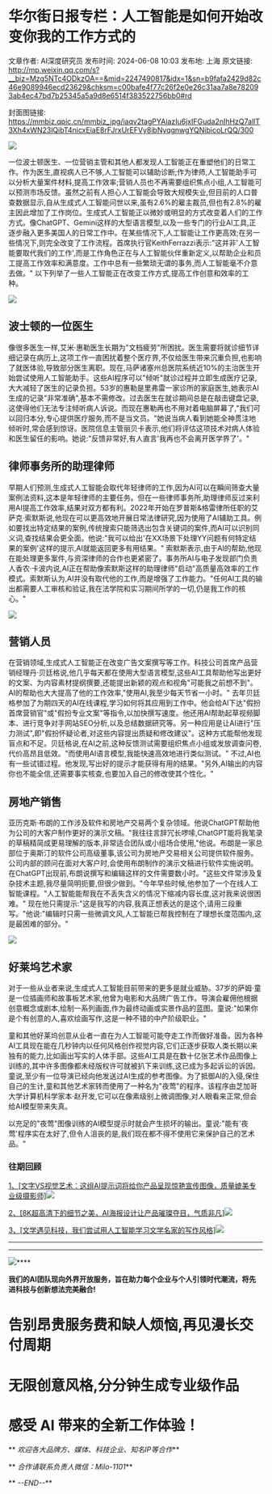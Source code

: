 # 华尔街日报专栏：人工智能是如何开始改变你我的工作方式的

文章作者: AI深度研究员
发布时间: 2024-06-08 10:03
发布地: 上海
原文链接: http://mp.weixin.qq.com/s?__biz=Mzg5NTc4ODkzOA==&mid=2247490817&idx=1&sn=b9fafa2429d82c46e9089946ecd23629&chksm=c00bafe4f77c26f2e0e26c31aa7a8e782093ab4ec47bd7b25345a5a9d8e6514f383522756bb0#rd

封面图链接: https://mmbiz.qpic.cn/mmbiz_jpg/iaqv2tagPYAiazIu6jxIFGuda2nIhHzQ7allT3Xh4xWN23lQibT4nicxEiaE8rFJrxUrEFVy8ibNyqgnwgYQNibicoLrQQ/300

![](https://mmbiz.qpic.cn/mmbiz_png/iaqv2tagPYAiazIu6jxIFGuda2nIhHzQ7aQ1ODqIf67LBURbqcqjfbvWkRSwwPVYiaVcD7mtCDzZNJIflichqrXIqA/640?wx_fmt=png&from=appmsg)

一位波士顿医生、一位营销主管和其他人都发现人工智能正在重塑他们的日常工作。作为医生,直视病人已不够,人工智能可以辅助诊断;作为律师,人工智能助手可以分析大量案件材料,提高工作效率;营销人员也不再需要组织焦点小组,人工智能可以预测市场反馈。虽然之前有人担心人工智能会导致大规模失业,但目前的人口普查数据显示,自从生成式人工智能问世以来,虽有2.6%的雇主裁员,但也有2.8%的雇主因此增加了工作岗位。生成式人工智能正以微妙或明显的方式改变着人们的工作方式。像ChatGPT、Gemini这样的大型语言模型,以及一些专门的行业AI工具,正逐步融入更多美国人的日常工作中。在某些情况下,人工智能让工作更高效;在另一些情况下,则完全改变了工作流程。首席执行官KeithFerrazzi表示:"这并非'人工智能要取代我们的工作',而是工作角色正在与人工智能伙伴重新定义,以帮助企业和员工提高工作效率和满意度。工作中总有一些繁琐无谓的事务,而人工智能毫不介意去做。"
以下列举了一些人工智能正在改变工作方式,提高工作创意和效率的工种。

![](https://mmbiz.qpic.cn/mmbiz_png/iaqv2tagPYAiazIu6jxIFGuda2nIhHzQ7ajyOiagibbS9XQ1gletB4RT5K2LxicUM4H3agakOUCCKPhJ5PsMfoicjLjg/640?wx_fmt=png&from=appmsg)

## 波士顿的一位医生

像很多医生一样,艾米·惠勒医生长期为"文档疲劳"所困扰。医生需要将就诊细节详细记录在病历上,这项工作一直困扰着整个医疗界,不仅给医生带来沉重负担,也影响了就医体验,导致部分医生离职。现在,马萨诸塞州总医院系统近10%的主治医生开始尝试使用人工智能助手。这些AI程序可以"倾听"就诊过程并立即生成医疗记录,大大减轻了医生的记录负担。53岁的惠勒是里弗雷一家诊所的家庭医生,她表示AI生成的记录"非常准确",基本不需修改。过去医生在就诊期间总是在敲击键盘记录,这使得他们无法专注倾听病人诉说。而现在惠勒再也不用对着电脑屏幕了,"我们可以回归本分,专心提供医疗服务,而不是当文员。"她说当病人看到她能全神贯注地倾听时,常会感到惊讶。医院信息主管丽贝卡表示,他们将评估这项技术对病人体验和医生留任的影响。她说:"反馈非常好,有人直言'我再也不会离开医学界了'。"

## 律师事务所的助理律师

早期人们预测,生成式人工智能会取代年轻律师的工作,因为AI可以在瞬间筛查大量案例法资料,这本是年轻律师的主要任务。但在一些律师事务所,助理律师反过来利用AI提高工作效率,结果对双方都有利。2022年开始在罗普斯&格雷律所任职的艾萨克·索默斯说,他现在可以更高效地开展日常法律研究,因为使用了AI辅助工具。例如要找出特定结果的案例,传统搜索只能筛选出包含关键词的案件,而AI可以识别同义词,查找结果会更全面。他说:"我可以给出'在XX场景下处理YY问题有何特定结果的案例'这样的提示,AI就能返回更多有用结果。"
索默斯表示,由于AI的帮助,他现在能处理更多案件,与资深律师的合作也更紧密了。事务所AI与电子发现部门负责人香农·卡波内说,AI正在帮助像索默斯这样的助理律师"启动"高质量高效率的工作模式。索默斯认为,AI并没有取代他的工作,而是增强了工作能力。"任何AI工具的输出都需要人工审核和验证,我在法学院和实习期间所学的一切,仍是我工作的核心。"

![](https://mmbiz.qpic.cn/mmbiz_png/iaqv2tagPYAiazIu6jxIFGuda2nIhHzQ7aqvkGtfXvcvZTBpibFQK2NVIsfYPD3RhXiaKyibbV6BrDIAmF9iaWIbAULg/640?wx_fmt=png&from=appmsg)

## 营销人员

在营销领域,生成式人工智能正在改变广告文案撰写等工作。科技公司首席产品营销经理丹·贝廷格说,他几乎每天都在使用大型语言模型,这些AI工具帮助他写出更好的文案、为内容素材提纲撰要,还能提出新颖的观点和视角"可能我之前想不到"。AI的帮助也大大提高了他的工作效率,"使用AI,我至少每天节省一小时。"
去年贝廷格参加了为期四天的AI在线课程,学习如何将其应用到工作中。他会给AI下达"假扮首席营销官"或"假扮专业文案"等指令,以加快撰写速度。他还用AI帮助起草视频脚本、进行竞争对手网站SEO分析,以及总结数据研究等。另一种应用是让AI进行"压力测试",即"假扮怀疑论者,对这些内容提出质疑和修改建议"。这种方式能帮他发现盲点和不足。贝廷格说,在AI之前,这种反馈测试需要组织焦点小组或发放调查问卷,代价高昂且低效。"而使用AI语言模型,我能快速高效地进行类似测试。"
不过,AI也有一些试错过程。他发现,写出好的提示才能获得有用的结果。"另外,AI输出的内容你也不能全信,还需要事实核查,也要加入自己的修改使其个性化。"

## 房地产销售

亚历克斯·布朗的工作涉及软件和房地产交易两个复杂领域。他说ChatGPT帮助他为公司的大客户制作更好的演示文稿。"我往往言辞冗长啰嗦,ChatGPT能将我笔录的草稿精简成更易理解的版本,非常适合团队或小组场合使用,"他说。布朗是一家总部位于奥斯汀的软件公司高级董事,该公司为房地产交易相关公司提供软件服务。公司内部的顾问在面对大客户时,会使用布朗制作的演示文稿进行软件实施说明。在ChatGPT出现前,布朗说撰写和编辑这样的文件需要数小时。"这些文件常涉及复杂技术主题,我尽量简明扼要,但很少做到。"今年早些时候,他参加了一个在线人工智能课程。"人工智能能帮我在不丢失含义的情况下缩减内容长度,这对我来说很困难。"
现在他只需提示:"这是我写的内容,我真正想表达的是这个,请用三段重写。"他说:"编辑时只需一些微调文风,人工智能已帮我控制在了理想长度范围内,这是最困难的部分。"

![](https://mmbiz.qpic.cn/mmbiz_png/iaqv2tagPYAiazIu6jxIFGuda2nIhHzQ7aO5DuNfQDbKCUsDrYDHQXogjUib5osv5nUdIuQJhFicBXSvpCmsHBQepg/640?wx_fmt=png&from=appmsg)

## 好莱坞艺术家

对于一些从业者来说,生成式人工智能目前带来的更多是就业威胁。37岁的萨姆·童是一位插画师和故事板艺术家,他曾为电影和大品牌广告工作。导演会雇佣他根据创意概念或剧本,绘制一系列画面,作为最终动画或实景作品的蓝图。童说:"如果你是个有创意的人,喜欢绘画写作,这是一种不错的中产阶级职业。"

童和其他好莱坞创意从业者一直在为人工智能可能夺走工作而做好准备。因为各种AI工具现在能在几秒钟内以任何风格创作视觉内容,它们正逐步获取人类长期以来独有的能力,比如画出写实的人体手部。这些AI工具是在数十亿张艺术作品图像上训练的,其中许多图像都未经版权许可就被扒下来训练,这已成为多起诉讼的诉因。童说,至少有一位导演已经向他发送过AI生成的参考图像。为了抵御AI的入侵,保住自己的生计,童和其他艺术家转而使用了一种名为"夜莺"的程序。该程序由芝加哥大学计算机科学家本·赵开发,它可以在像素级别上微调图像,对人眼看来正常,但会给AI模型带来失真。

以充足的"夜莺"图像训练的AI模型提示时就会产生损坏的输出。童说:"能有'夜莺'程序实在太好了,但令人沮丧的是,我们现在都不得不使用它来保护自己的艺术品。"

### 往期回顾

[1、[文字VS视觉艺术：这组AI提示词将给你产品呈现惊艳宣传图像，质量媲美专业级摄影师]![](https://mmbiz.qpic.cn/mmbiz_png/iaqv2tagPYAiazIu6jxIFGuda2nIhHzQ7aDSSzXdD9PEM2nrUHoQ6KGYTjngs2MuKRI5LP78x22jVtFVnbw3GlUA/640?wx_fmt=png&from=appmsg)](https://mp.weixin.qq.com/s?__biz=Mzg5NTc4ODkzOA==&mid=2247489987&idx=1&sn=342093046aa0e514c7d8fb8359c14b06&chksm=c00bab26f77c223071dc5922c76955c481860aa4c9b3f3079dce7ba2e056621f22839f03dc3d&scene=21#wechat_redirect)

[2、[8K超高清下的细节之美，AI海报设计让产品璀璨夺目，气质非凡]![](https://mmbiz.qpic.cn/mmbiz_png/iaqv2tagPYAiazIu6jxIFGuda2nIhHzQ7a7QOyJSvgl0zgcvIj5fCVEaM0zY3VficH6lf8NLheDkibGsKAbfHHDRYw/640?wx_fmt=png&from=appmsg)](https://mp.weixin.qq.com/s?__biz=Mzg5NTc4ODkzOA==&mid=2247489034&idx=1&sn=60190df5032117923a26faeb11e0320a&chksm=c00ba4eff77c2df979c2c46a78cc21917b25b83353d08fb10d639ac9afc9e0a4eec79b3ddd68&scene=21#wechat_redirect)

[3、[文学遇见科技，我们尝试用人工智能学习文学名家的写作风格]![](https://mmbiz.qpic.cn/mmbiz_png/iaqv2tagPYAiazIu6jxIFGuda2nIhHzQ7a25fSveS8SxxZJ0tEo1nLoSxyZos4v2MciaBR76Au2s29ZWB32FQwBsg/640?wx_fmt=png&from=appmsg)](https://mp.weixin.qq.com/s?__biz=Mzg5NTc4ODkzOA==&mid=2247489928&idx=1&sn=08d57fd8a74bab115df91d1ad9c123b0&chksm=c00bab6df77c227baa44226816f965e98eeb74b4bacd5d00a9111a8a5abe1acf4008b5c66630&scene=21#wechat_redirect)

* * *

****

![](https://mmbiz.qpic.cn/mmbiz_png/iaqv2tagPYAhtRhTOjz2QwH4dIlC3YUcYbaicMEwjqQqh06Yhdd7EH3r9wiaMRArLz0a6Zhx6uiaUD7hguPfbY0nAg/640?wx_fmt=png&from=appmsg)****

**我们的AI团队现向外界开放服务，旨在助力每个企业与个人引领时代潮流，将先进科技与创新想法完美融合!**

#  告别昂贵服务费和缺人烦恼,再见漫长交付周期

# 无限创意风格,分分钟生成专业级作品

# 感受 AI 带来的全新工作体验！

** _欢迎各大品牌方、媒体、科技企业、知名IP等合作_**

** _合作请联系负责人微信：Milo-1101_**

** _\--END--_**

